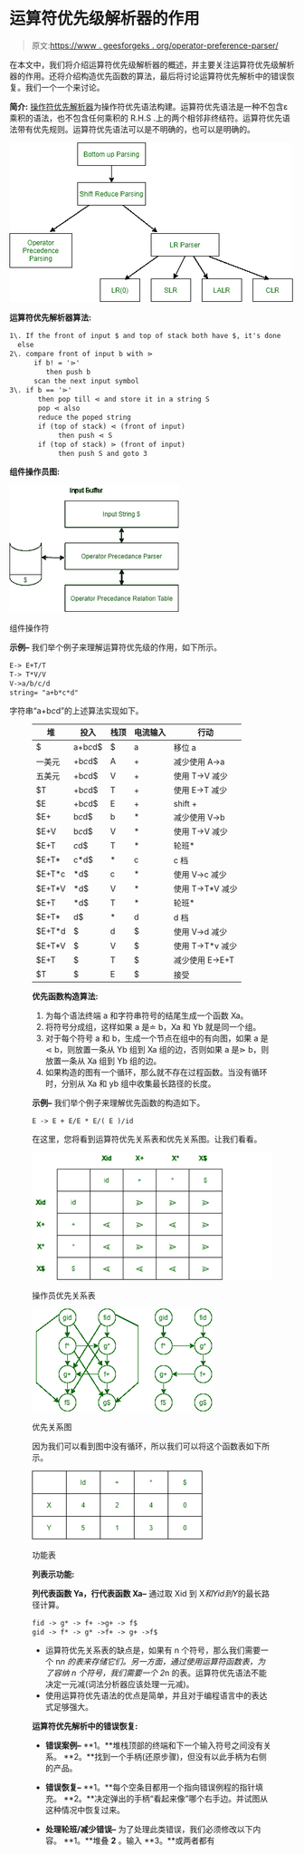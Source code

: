 # 运算符优先级解析器的作用

> 原文:[https://www . geesforgeks . org/operator-preference-parser/](https://www.geeksforgeeks.org/role-of-operator-precedence-parser/)

在本文中，我们将介绍运算符优先级解析器的概述，并主要关注运算符优先级解析器的作用。还将介绍构造优先函数的算法，最后将讨论运算符优先解析中的错误恢复。我们一个一个来讨论。

**简介:**
[操作符优先解析器](https://www.geeksforgeeks.org/operator-grammar-and-precedence-parser-in-toc/)为操作符优先语法构建。运算符优先语法是一种不包含ε乘积的语法，也不包含任何乘积的 R.H.S .上的两个相邻非终结符。运算符优先语法带有优先规则。运算符优先语法可以是不明确的，也可以是明确的。

![](img/9df90f81b5a7f899ff579872fe7dc587.png)

**运算符优先解析器算法:**

```
1\. If the front of input $ and top of stack both have $, it's done
  else
2\. compare front of input b with ⋗
      if b! = '⋗'
         then push b
      scan the next input symbol
3\. if b == '⋗'
       then pop till ⋖ and store it in a string S
       pop ⋖ also
       reduce the poped string
       if (top of stack) ⋖ (front of input)
            then push ⋖ S
       if (top of stack) ⋗ (front of input)
            then push S and goto 3 
```

**组件操作员图:**

![](img/6788dd120180a4da93d4debfc4d6b0d1.png)

组件操作符

**示例–**
我们举个例子来理解运算符优先级的作用，如下所示。

```
E-> E+T/T
T-> T*V/V
V->a/b/c/d
string= "a+b*c*d"
```

字符串“a+b*c*d”的上述算法实现如下。

<figure class="table">

| 堆 | 投入 | 栈顶 | 电流输入 | 行动 |
| --- | --- | --- | --- | --- |
| $ | a+b*c*d$ | $ | a | 移位 a |
| 一美元 | +b*c*d$ | A | + | 减少使用 A->a |
| 五美元 | +b*c*d$ | V | + | 使用 T->V 减少 |
| $T | +b*c*d$ | T | + | 使用 E->T 减少 |
| $E | +b*c*d$ | E | + | shift + |
| $E+ | b*c*d$ | b | * | 减少使用 V->b |
| $E+V | b*c*d$ | V | * | 使用 T->V 减少 |
| $E+T | *c*d$ | T | * | 轮班* |
| $E+T* | c*d$ | * | c | c 档 |
| $E+T*c | *d$ | c | * | 使用 V->c 减少 |
| $E+T*V | *d$ | V | * | 使用 T->T*V 减少 |
| $E+T | *d$ | T | * | 轮班* |
| $E+T* | d$ | * | d | d 档 |
| $E+T*d | $ | d | $ | 使用 V->d 减少 |
| $E+T*V | $ | V | $ | 使用 T->T*v 减少 |
| $E+T | $ | T | $ | 减少使用 E->E+T |
| $T | $ | E | $ | 接受 |

**优先函数构造算法:**

1.  为每个语法终端 a 和字符串符号的结尾生成一个函数 Xa。
2.  将符号分成组，这样如果 a 是≐ b，Xa 和 Yb 就是同一个组。
3.  对于每个符号 a 和 b，生成一个节点在组中的有向图，如果 a 是⋖ b，则放置一条从 Yb 组到 Xa 组的边，否则如果 a 是⋗ b，则放置一条从 Xa 组到 Yb 组的边。
4.  如果构造的图有一个循环，那么就不存在过程函数。当没有循环时，分别从 Xa 和 yb 组中收集最长路径的长度。

**示例–**
我们举个例子来理解优先函数的构造如下。

```
E -> E + E/E * E/( E )/id
```

在这里，您将看到运算符优先关系表和优先关系图。让我们看看。

![](img/3562c432c4a6975bdf9b92ea46413d4c.png)

操作员优先关系表

![](img/e43d387c957651f51d89752d628354b5.png)

优先关系图

因为我们可以看到图中没有循环，所以我们可以将这个函数表如下所示。

![](img/5fa0d35cfcf5e1ba605b0b1b4d095114.png)

功能表

**列表示功能:**

**列代表函数 Ya，行代表函数 Xa–**
通过取 Xid 到 X$和 Yid 到 Y$的最长路径计算。

```
fid -> g* -> f+ ->g+ -> f$
gid -> f* -> g* ->f+ -> g+ ->f$ 
```

*   运算符优先关系表的缺点是，如果有 n 个符号，那么我们需要一个 n*n 的表来存储它们。另一方面，通过使用运算符函数表，为了容纳 n 个符号，我们需要一个 2*n 的表。运算符优先语法不能决定一元减(词法分析器应该处理一元减)。
*   使用运算符优先语法的优点是简单，并且对于编程语言中的表达式足够强大。

**运算符优先解析中的错误恢复:**

*   **错误案例–**
    **1。**堆栈顶部的终端和下一个输入符号之间没有关系。
    **2。**找到一个手柄(还原步骤)，但没有以此手柄为右侧的产品。

*   **错误恢复–**
    **1。**每个空条目都用一个指向错误例程的指针填充。
    **2。**决定弹出的手柄“看起来像”哪个右手边。并试图从这种情况中恢复过来。

*   **处理轮班/减少错误–**
    为了处理此类错误，我们必须修改以下内容。
    **1。**堆叠
    **2** 。输入
    **3。**或两者都有

</figure>